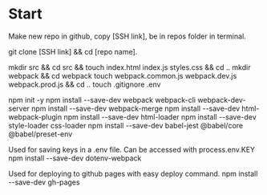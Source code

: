 # Start

Make new repo in github, copy [SSH link], be in repos folder in terminal.

git clone [SSH link] && cd [repo name].

mkdir src && cd src && touch index.html index.js styles.css && cd ..
mkdir webpack && cd webpack
touch webpack.common.js webpack.dev.js webpack.prod.js && cd ..
touch .gitignore .env

npm init -y
npm install --save-dev webpack webpack-cli webpack-dev-server
npm install --save-dev webpack-merge
npm install --save-dev html-webpack-plugin
npm install --save-dev html-loader
npm install --save-dev style-loader css-loader
npm install --save-dev babel-jest @babel/core @babel/preset-env

Used for saving keys in a .env file. Can be accessed with process.env.KEY
npm install --save-dev dotenv-webpack

Used for deploying to github pages with easy deploy command.
npm install --save-dev gh-pages
